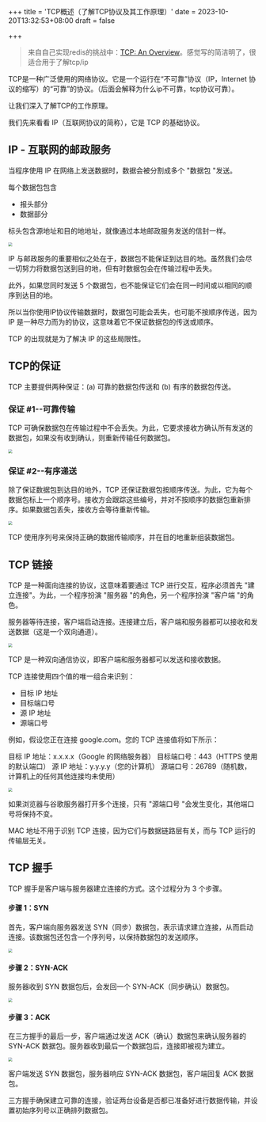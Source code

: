 +++
title = 'TCP概述（了解TCP协议及其工作原理）'
date = 2023-10-20T13:32:53+08:00
draft = false

+++


> 来自自己实现redis的挑战中：[TCP: An Overview](https://app.codecrafters.io/concepts/tcp-overview)。感觉写的简洁明了，很适合用于了解tcp/ip



TCP是一种广泛使用的网络协议。它是一个运行在“不可靠”协议（IP，Internet 协议的缩写）的“可靠”的协议。（后面会解释为什么ip不可靠，tcp协议可靠）。

让我们深入了解TCP的工作原理。

我们先来看看 IP（互联网协议的简称），它是 TCP 的基础协议。



## IP - 互联网的邮政服务

当程序使用 IP 在网络上发送数据时，数据会被分割成多个 "数据包 "发送。

每个数据包包含

- 报头部分
- 数据部分

标头包含源地址和目的地地址，就像通过本地邮政服务发送的信封一样。

<img src=https://s2.loli.net/2023/10/20/yeBuhrT8gsQp1bV.png style="zoom:50%;"/>



IP 与邮政服务的重要相似之处在于，数据包不能保证到达目的地。虽然我们会尽一切努力将数据包送到目的地，但有时数据包会在传输过程中丢失。

此外，如果您同时发送 5 个数据包，也不能保证它们会在同一时间或以相同的顺序到达目的地。

所以当你使用IP协议传输数据时，数据包可能会丢失，也可能不按顺序传送，因为 IP 是一种尽力而为的协议，这意味着它不保证数据包的传送或顺序。

TCP 的出现就是为了解决 IP 的这些局限性。



## TCP的保证

TCP 主要提供两种保证：(a) 可靠的数据包传送和 (b) 有序的数据包传送。

### 保证 #1--可靠传输

TCP 可确保数据包在传输过程中不会丢失。为此，它要求接收方确认所有发送的数据包，如果没有收到确认，则重新传输任何数据包。

<img src="https://s2.loli.net/2023/10/20/KB56YtanloDiS2L.png" style="zoom:50%;" />

### 保证 #2--有序递送

除了保证数据包到达目的地外，TCP 还保证数据包按顺序传送。为此，它为每个数据包标上一个顺序号。接收方会跟踪这些编号，并对不按顺序的数据包重新排序。如果数据包丢失，接收方会等待重新传输。

<img src="https://s2.loli.net/2023/10/20/OSlfM9G2dD156FZ.png" style="zoom:50%;" />

TCP 使用序列号来保持正确的数据传输顺序，并在目的地重新组装数据包。



## TCP 链接

TCP 是一种面向连接的协议，这意味着要通过 TCP 进行交互，程序必须首先 "建立连接"。为此，一个程序扮演 "服务器 "的角色，另一个程序扮演 "客户端 "的角色。

服务器等待连接，客户端启动连接。连接建立后，客户端和服务器都可以接收和发送数据（这是一个双向通道）。

<img src="https://s2.loli.net/2023/10/20/qfeCEcgL4o96jZs.png" style="zoom:50%;" />

TCP 是一种双向通信协议，即客户端和服务器都可以发送和接收数据。

TCP 连接使用四个值的唯一组合来识别：

- 目标 IP 地址
- 目标端口号
- 源 IP 地址
- 源端口号

例如，假设您正在连接 google.com。您的 TCP 连接值将如下所示：

目标 IP 地址：x.x.x.x（Google 的网络服务器）
目标端口号：443（HTTPS 使用的默认端口）
源 IP 地址：y.y.y.y（您的计算机）
源端口号：26789（随机数，计算机上的任何其他连接均未使用）

<img src="https://s2.loli.net/2023/10/20/USjmpIXle63dOC8.png" style="zoom:50%;" />

如果浏览器与谷歌服务器打开多个连接，只有 "源端口号 "会发生变化，其他端口号将保持不变。

MAC 地址不用于识别 TCP 连接，因为它们与数据链路层有关，而与 TCP 运行的传输层无关。



## TCP 握手

TCP 握手是客户端与服务器建立连接的方式。这个过程分为 3 个步骤。

#### 步骤 1：SYN

首先，客户端向服务器发送 SYN（同步）数据包，表示请求建立连接，从而启动连接。该数据包还包含一个序列号，以保持数据包的发送顺序。

<img src="https://s2.loli.net/2023/10/20/rgnb7C9BMj86iH2.png" style="zoom:50%;" />

#### 步骤 2：SYN-ACK

服务器收到 SYN 数据包后，会发回一个 SYN-ACK（同步确认）数据包。

<img src="https://s2.loli.net/2023/10/20/eWPhl1KgzjZmw3J.png" style="zoom:50%;" />

#### 步骤 3：ACK

在三方握手的最后一步，客户端通过发送 ACK（确认）数据包来确认服务器的 SYN-ACK 数据包。服务器收到最后一个数据包后，连接即被视为建立。

<img src="https://s2.loli.net/2023/10/20/DmvYaKOpLs5Bgne.png" style="zoom:50%;" />

客户端发送 SYN 数据包，服务器响应 SYN-ACK 数据包，客户端回复 ACK 数据包。

三方握手确保建立可靠的连接，验证两台设备是否都已准备好进行数据传输，并设置初始序列号以正确排列数据包。

